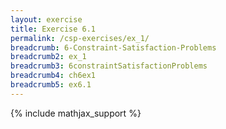 ```yaml
---
layout: exercise
title: Exercise 6.1
permalink: /csp-exercises/ex_1/
breadcrumb: 6-Constraint-Satisfaction-Problems
breadcrumb2: ex_1
breadcrumb3: 6constraintSatisfactionProblems
breadcrumb4: ch6ex1
breadcrumb5: ex6.1
---
```


{% include mathjax_support %}

